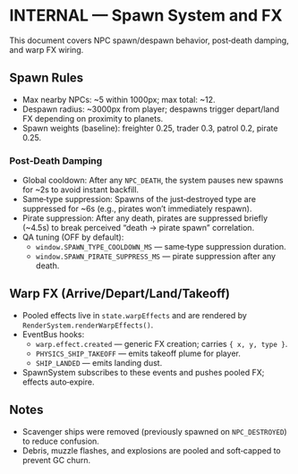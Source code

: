 # INTERNAL — Spawn System and FX

This document covers NPC spawn/despawn behavior, post‑death damping, and warp FX wiring.

## Spawn Rules

- Max nearby NPCs: ~5 within 1000px; max total: ~12.
- Despawn radius: ~3000px from player; despawns trigger depart/land FX depending on proximity to planets.
- Spawn weights (baseline): freighter 0.25, trader 0.3, patrol 0.2, pirate 0.25.

### Post‑Death Damping

- Global cooldown: After any `NPC_DEATH`, the system pauses new spawns for ~2s to avoid instant backfill.
- Same‑type suppression: Spawns of the just‑destroyed type are suppressed for ~6s (e.g., pirates won’t immediately respawn).
- Pirate suppression: After any death, pirates are suppressed briefly (~4.5s) to break perceived “death → pirate spawn” correlation.
- QA tuning (OFF by default):
  - `window.SPAWN_TYPE_COOLDOWN_MS` — same‑type suppression duration.
  - `window.SPAWN_PIRATE_SUPPRESS_MS` — pirate suppression after any death.

## Warp FX (Arrive/Depart/Land/Takeoff)

- Pooled effects live in `state.warpEffects` and are rendered by `RenderSystem.renderWarpEffects()`.
- EventBus hooks:
  - `warp.effect.created` — generic FX creation; carries `{ x, y, type }`.
  - `PHYSICS_SHIP_TAKEOFF` — emits takeoff plume for player.
  - `SHIP_LANDED` — emits landing dust.
- SpawnSystem subscribes to these events and pushes pooled FX; effects auto‑expire.

## Notes

- Scavenger ships were removed (previously spawned on `NPC_DESTROYED`) to reduce confusion.
- Debris, muzzle flashes, and explosions are pooled and soft‑capped to prevent GC churn.


